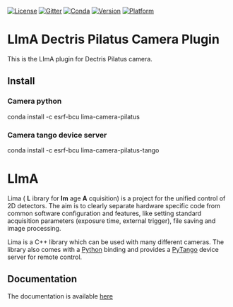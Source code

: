 [![License](https://img.shields.io/github/license/esrf-bliss/lima.svg?style=flat)](https://opensource.org/licenses/GPL-3.0)
[![Gitter](https://img.shields.io/gitter/room/esrf-bliss/lima.svg?style=flat)](https://gitter.im/esrf-bliss/LImA)
[![Conda](https://img.shields.io/conda/dn/esrf-bcu/lima-camera-pilatus.svg?style=flat)](https://anaconda.org/esrf-bcu)
[![Version](https://img.shields.io/conda/vn/esrf-bcu/lima-camera-pilatus.svg?style=flat)](https://anaconda.org/esrf-bcu)
[![Platform](https://img.shields.io/conda/pn/esrf-bcu/lima-camera-pilatus.svg?style=flat)](https://anaconda.org/esrf-bcu)

# LImA Dectris Pilatus Camera Plugin

This is the LImA plugin for Dectris Pilatus camera.

## Install

### Camera python

conda install -c esrf-bcu lima-camera-pilatus

### Camera tango device server

conda install -c esrf-bcu lima-camera-pilatus-tango

# LImA

Lima ( **L** ibrary for **Im** age **A** cquisition) is a project for the unified control of 2D detectors. The aim is to clearly separate hardware specific code from common software configuration and features, like setting standard acquisition parameters (exposure time, external trigger), file saving and image processing.

Lima is a C++ library which can be used with many different cameras. The library also comes with a [Python](http://python.org) binding and provides a [PyTango](http://pytango.readthedocs.io/en/stable/) device server for remote control.

## Documentation

The documentation is available [here](https://lima1.readthedocs.io/)

